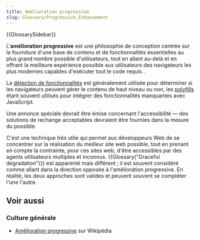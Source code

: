 ```yaml
---
title: Amélioration progressive
slug: Glossary/Progressive_Enhancement
---
```


{{GlossarySidebar}}

L'**amélioration progressive** est une philosophie de conception centrée sur la fourniture d'une base de contenu et de fonctionnalités essentielles au plus grand nombre possible d'utilisateurs, tout en allant au-delà et en offrant la meilleure expérience possible aux utilisateurs des navigateurs les plus modernes capables d'exécuter tout le code requis .

La [détection de fonctionnalités](/fr/docs/Learn/Tools_and_testing/Cross_browser_testing/Feature_detection) est généralement utilisée pour déterminer si les navigateurs peuvent gérer le contenu de haut niveau ou non, les [polyfills](/fr/docs/Glossaire/Polyfill) étant souvent utilisés pour intégrer des fonctionnalités manquantes avec JavaScript.

Une annonce spéciale devrait être émise concernant l'accessibilité — des solutions de rechange acceptables devraient être fournies dans la mesure du possible.

C'est une technique très utile qui permet aux développeurs Web de se concentrer sur la réalisation du meilleur site web possible, tout en prenant en compte la contrainte, pour ces sites web, d'être accessibles par des agents utilisateurs multiples et inconnus. {{Glossary("Graceful degradation")}} est apparenté mais différent ; il est souvent considéré comme allant dans la direction opposée à l'amélioration progressive. En réalité, les deux approches sont valides et peuvent souvent se compléter l'une l'autre.

## Voir aussi

### Culture générale

- [Amélioration progressive](https://fr.wikipedia.org/wiki/Amélioration_progressive) sur Wikipédia

